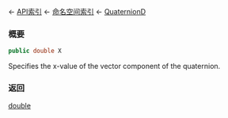 ← [API索引](Api-Index) ← [命名空间索引](Namespace-Index) ← [QuaternionD](VRageMath.QuaternionD)

### 概要

```csharp
public double X
```

Specifies the x-value of the vector component of the quaternion.

### 返回

[double](https://docs.microsoft.com/en-us/dotnet/api/System.Double?view=netframework-4.6)

